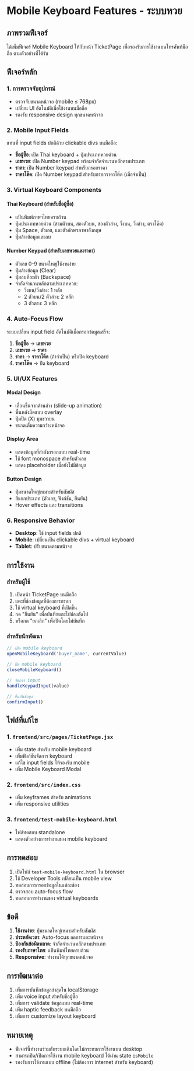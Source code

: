 # Mobile Keyboard Features - ระบบหวย

## ภาพรวมฟีเจอร์

ได้เพิ่มฟีเจอร์ Mobile Keyboard ให้กับหน้า TicketPage เพื่อรองรับการใช้งานบนโทรศัพท์มือถือ ตามตัวอย่างที่ได้รับ

## ฟีเจอร์หลัก

### 1. การตรวจจับอุปกรณ์
- ตรวจจับขนาดหน้าจอ (mobile ≤ 768px)
- เปลี่ยน UI อัตโนมัติเมื่อใช้งานบนมือถือ
- รองรับ responsive design ทุกขนาดหน้าจอ

### 2. Mobile Input Fields
แทนที่ input fields ปกติด้วย clickable divs บนมือถือ:
- **ชื่อผู้ซื้อ**: เปิด Thai keyboard + ปุ่มประเภทหวยด่วน
- **เลขหวย**: เปิด Number keypad พร้อมจำกัดจำนวนหลักตามประเภท
- **ราคา**: เปิด Number keypad สำหรับกรอกราคา
- **ราคาโต๊ด**: เปิด Number keypad สำหรับกรอกราคาโต๊ด (เมื่อจำเป็น)

### 3. Virtual Keyboard Components

#### Thai Keyboard (สำหรับชื่อผู้ซื้อ)
- แป้นพิมพ์ภาษาไทยครบถ้วน
- ปุ่มประเภทหวยด่วน (สามตัวบน, สองตัวบน, สองตัวล่าง, วิ่งบน, วิ่งล่าง, ตรงโต๊ด)
- ปุ่ม Space, ตัวเลข, และตัวอักษรภาษาอังกฤษ
- ปุ่มล้างข้อมูลและลบ

#### Number Keypad (สำหรับเลขหวยและราคา)
- ตัวเลข 0-9 ขนาดใหญ่ใช้งานง่าย
- ปุ่มล้างข้อมูล (Clear)
- ปุ่มลบทีละตัว (Backspace)
- จำกัดจำนวนหลักตามประเภทหวย:
  - วิ่งบน/วิ่งล่าง: 1 หลัก
  - 2 ตัวบน/2 ตัวล่าง: 2 หลัก
  - 3 ตัวตรง: 3 หลัก

### 4. Auto-Focus Flow
ระบบเปลี่ยน input field อัตโนมัติเมื่อกรอกข้อมูลเสร็จ:
1. **ชื่อผู้ซื้อ** → **เลขหวย**
2. **เลขหวย** → **ราคา**
3. **ราคา** → **ราคาโต๊ด** (ถ้าจำเป็น) หรือปิด keyboard
4. **ราคาโต๊ด** → ปิด keyboard

### 5. UI/UX Features

#### Modal Design
- เลื่อนขึ้นจากด้านล่าง (slide-up animation)
- พื้นหลังมืดแบบ overlay
- ปุ่มปิด (X) มุมขวาบน
- ขนาดเต็มความกว้างหน้าจอ

#### Display Area
- แสดงข้อมูลที่กำลังกรอกแบบ real-time
- ใช้ font monospace สำหรับตัวเลข
- แสดง placeholder เมื่อยังไม่มีข้อมูล

#### Button Design
- ปุ่มขนาดใหญ่เหมาะสำหรับสัมผัส
- สีแยกประเภท (ตัวเลข, ฟังก์ชัน, ยืนยัน)
- Hover effects และ transitions

### 6. Responsive Behavior
- **Desktop**: ใช้ input fields ปกติ
- **Mobile**: เปลี่ยนเป็น clickable divs + virtual keyboard
- **Tablet**: ปรับขนาดตามหน้าจอ

## การใช้งาน

### สำหรับผู้ใช้
1. เปิดหน้า TicketPage บนมือถือ
2. แตะที่ช่องข้อมูลที่ต้องการกรอก
3. ใช้ virtual keyboard ที่เปิดขึ้น
4. กด "ยืนยัน" เพื่อบันทึกและไปช่องถัดไป
5. หรือกด "ยกเลิก" เพื่อปิดโดยไม่บันทึก

### สำหรับนักพัฒนา
```javascript
// เปิด mobile keyboard
openMobileKeyboard('buyer_name', currentValue)

// ปิด mobile keyboard
closeMobileKeyboard()

// จัดการ input
handleKeypadInput(value)

// ยืนยันข้อมูล
confirmInput()
```

## ไฟล์ที่แก้ไข

### 1. `frontend/src/pages/TicketPage.jsx`
- เพิ่ม state สำหรับ mobile keyboard
- เพิ่มฟังก์ชันจัดการ keyboard
- แก้ไข input fields ให้รองรับ mobile
- เพิ่ม Mobile Keyboard Modal

### 2. `frontend/src/index.css`
- เพิ่ม keyframes สำหรับ animations
- เพิ่ม responsive utilities

### 3. `frontend/test-mobile-keyboard.html`
- ไฟล์ทดสอบ standalone
- แสดงตัวอย่างการทำงานของ mobile keyboard

## การทดสอบ

1. เปิดไฟล์ `test-mobile-keyboard.html` ใน browser
2. ใช้ Developer Tools เปลี่ยนเป็น mobile view
3. ทดสอบการกรอกข้อมูลในแต่ละช่อง
4. ตรวจสอบ auto-focus flow
5. ทดสอบการทำงานของ virtual keyboards

## ข้อดี

1. **ใช้งานง่าย**: ปุ่มขนาดใหญ่เหมาะสำหรับสัมผัส
2. **ประหยัดเวลา**: Auto-focus ลดการแตะหน้าจอ
3. **ป้องกันข้อผิดพลาด**: จำกัดจำนวนหลักตามประเภท
4. **รองรับภาษาไทย**: แป้นพิมพ์ไทยครบถ้วน
5. **Responsive**: ทำงานได้ทุกขนาดหน้าจอ

## การพัฒนาต่อ

1. เพิ่มการบันทึกข้อมูลล่าสุดใน localStorage
2. เพิ่ม voice input สำหรับชื่อผู้ซื้อ
3. เพิ่มการ validate ข้อมูลแบบ real-time
4. เพิ่ม haptic feedback บนมือถือ
5. เพิ่มการ customize layout keyboard

## หมายเหตุ

- ฟีเจอร์นี้ทำงานร่วมกับระบบเดิมโดยไม่กระทบการใช้งานบน desktop
- สามารถปิด/เปิดการใช้งาน mobile keyboard ได้ผ่าน state `isMobile`
- รองรับการใช้งานแบบ offline (ไม่ต้องการ internet สำหรับ keyboard)

